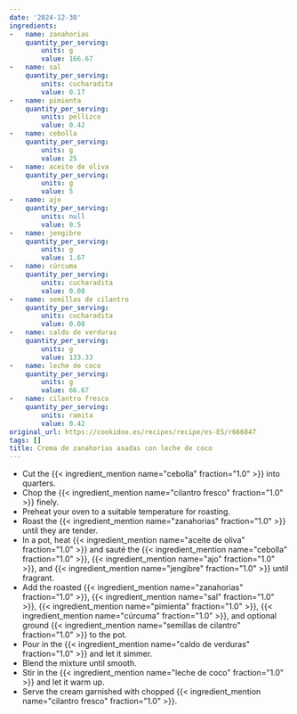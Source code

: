 ```yaml
---
date: '2024-12-30'
ingredients:
-   name: zanahorias
    quantity_per_serving:
        units: g
        value: 166.67
-   name: sal
    quantity_per_serving:
        units: cucharadita
        value: 0.17
-   name: pimienta
    quantity_per_serving:
        units: pellizco
        value: 0.42
-   name: cebolla
    quantity_per_serving:
        units: g
        value: 25
-   name: aceite de oliva
    quantity_per_serving:
        units: g
        value: 5
-   name: ajo
    quantity_per_serving:
        units: null
        value: 0.5
-   name: jengibre
    quantity_per_serving:
        units: g
        value: 1.67
-   name: cúrcuma
    quantity_per_serving:
        units: cucharadita
        value: 0.08
-   name: semillas de cilantro
    quantity_per_serving:
        units: cucharadita
        value: 0.08
-   name: caldo de verduras
    quantity_per_serving:
        units: g
        value: 133.33
-   name: leche de coco
    quantity_per_serving:
        units: g
        value: 66.67
-   name: cilantro fresco
    quantity_per_serving:
        units: ramita
        value: 0.42
original_url: https://cookidoo.es/recipes/recipe/es-ES/r666847
tags: []
title: Crema de zanahorias asadas con leche de coco
---
```


- Cut the {{< ingredient_mention name="cebolla" fraction="1.0" >}} into quarters.
- Chop the {{< ingredient_mention name="cilantro fresco" fraction="1.0" >}} finely.
- Preheat your oven to a suitable temperature for roasting.
- Roast the {{< ingredient_mention name="zanahorias" fraction="1.0" >}} until they are tender.
- In a pot, heat {{< ingredient_mention name="aceite de oliva" fraction="1.0" >}} and sauté the {{< ingredient_mention name="cebolla" fraction="1.0" >}}, {{< ingredient_mention name="ajo" fraction="1.0" >}}, and {{< ingredient_mention name="jengibre" fraction="1.0" >}} until fragrant.
- Add the roasted {{< ingredient_mention name="zanahorias" fraction="1.0" >}}, {{< ingredient_mention name="sal" fraction="1.0" >}}, {{< ingredient_mention name="pimienta" fraction="1.0" >}}, {{< ingredient_mention name="cúrcuma" fraction="1.0" >}}, and optional ground {{< ingredient_mention name="semillas de cilantro" fraction="1.0" >}} to the pot.
- Pour in the {{< ingredient_mention name="caldo de verduras" fraction="1.0" >}} and let it simmer.
- Blend the mixture until smooth.
- Stir in the {{< ingredient_mention name="leche de coco" fraction="1.0" >}} and let it warm up.
- Serve the cream garnished with chopped {{< ingredient_mention name="cilantro fresco" fraction="1.0" >}}.